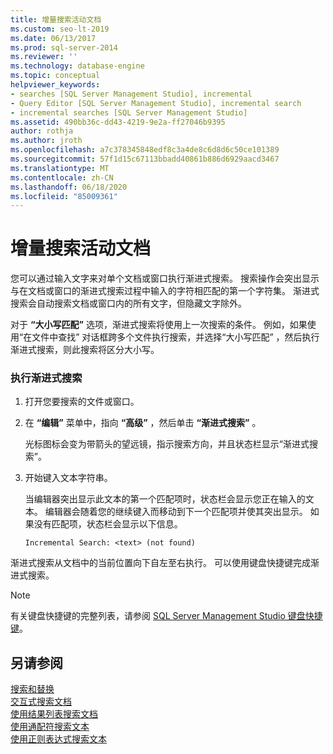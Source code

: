 ```yaml
---
title: 增量搜索活动文档
ms.custom: seo-lt-2019
ms.date: 06/13/2017
ms.prod: sql-server-2014
ms.reviewer: ''
ms.technology: database-engine
ms.topic: conceptual
helpviewer_keywords:
- searches [SQL Server Management Studio], incremental
- Query Editor [SQL Server Management Studio], incremental search
- incremental searches [SQL Server Management Studio]
ms.assetid: 490bb36c-dd43-4219-9e2a-ff27046b9395
author: rothja
ms.author: jroth
ms.openlocfilehash: a7c378345848edf8c3a4de8c6d8d6c50ce101389
ms.sourcegitcommit: 57f1d15c67113bbadd40861b886d6929aacd3467
ms.translationtype: MT
ms.contentlocale: zh-CN
ms.lasthandoff: 06/18/2020
ms.locfileid: "85009361"
---
```

# <a name="search-an-active-document-incrementally"></a>增量搜索活动文档
  您可以通过输入文字来对单个文档或窗口执行渐进式搜索。 搜索操作会突出显示与在文档或窗口的渐进式搜索过程中输入的字符相匹配的第一个字符集。 渐进式搜索会自动搜索文档或窗口内的所有文字，但隐藏文字除外。  
  
 对于 **“大小写匹配”** 选项，渐进式搜索将使用上一次搜索的条件。 例如，如果使用“在文件中查找”  对话框跨多个文件执行搜索，并选择“大小写匹配”  ，然后执行渐进式搜索，则此搜索将区分大小写。  
  
### <a name="to-search-incrementally"></a>执行渐进式搜索  
  
1.  打开您要搜索的文件或窗口。  
  
2.  在 **“编辑”** 菜单中，指向 **“高级”** ，然后单击 **“渐进式搜索”** 。  
  
     光标图标会变为带箭头的望远镜，指示搜索方向，并且状态栏显示“渐进式搜索”。  
  
3.  开始键入文本字符串。  
  
     当编辑器突出显示此文本的第一个匹配项时，状态栏会显示您正在输入的文本。 编辑器会随着您的继续键入而移动到下一个匹配项并使其突出显示。 如果没有匹配项，状态栏会显示以下信息。  
  
    ```  
    Incremental Search: <text> (not found)  
    ```  
  
 渐进式搜索从文档中的当前位置向下自左至右执行。 可以使用键盘快捷键完成渐进式搜索。  
  
> [!NOTE]  
>  有关键盘快捷键的完整列表，请参阅 [SQL Server Management Studio 键盘快捷键](../../ssms/sql-server-management-studio-keyboard-shortcuts.md)。  
  
## <a name="see-also"></a>另请参阅  
 [搜索和替换](search-and-replace.md)   
 [交互式搜索文档](search-documents-interactively.md)   
 [使用结果列表搜索文档](search-documents-using-results-lists.md)   
 [使用通配符搜索文本](search-text-with-wildcards.md)   
 [使用正则表达式搜索文本](search-text-with-regular-expressions.md)  
  
  
